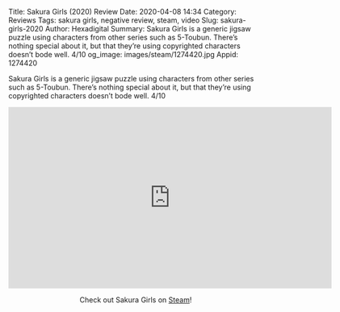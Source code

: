 Title: Sakura Girls (2020) Review
Date: 2020-04-08 14:34
Category: Reviews
Tags: sakura girls, negative review, steam, video
Slug: sakura-girls-2020
Author: Hexadigital
Summary: Sakura Girls is a generic jigsaw puzzle using characters from other series such as 5-Toubun. There’s nothing special about it, but that they’re using copyrighted characters doesn’t bode well. 4/10
og_image: images/steam/1274420.jpg
Appid: 1274420

Sakura Girls is a generic jigsaw puzzle using characters from other series such as 5-Toubun. There’s nothing special about it, but that they’re using copyrighted characters doesn’t bode well. 4/10

<center><iframe src="https://www.youtube.com/embed/QKSuW-M1DUk?feature=oembed" allow="accelerometer; autoplay; encrypted-media; gyroscope; picture-in-picture" width="640" height="360" frameborder="0"></iframe>

Check out Sakura Girls on [Steam](https://store.steampowered.com/app/1274420/?curator_clanid=34633900)!</center>